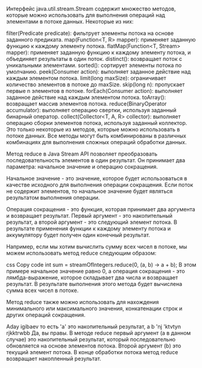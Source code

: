 Интерфейс java.util.stream.Stream содержит множество методов, которые можно использовать для выполнения операций над элементами в потоке данных. Некоторые из них:

filter(Predicate<T> predicate): фильтрует элементы потока на основе заданного предиката.
map(Function<T, R> mapper): применяет заданную функцию к каждому элементу потока.
flatMap(Function<T, Stream<R>> mapper): применяет заданную функцию к каждому элементу потока, и объединяет результаты в один поток.
distinct(): возвращает поток с уникальными элементами.
sorted(): сортирует элементы потока по умолчанию.
peek(Consumer<T> action): выполняет заданное действие над каждым элементом потока.
limit(long maxSize): ограничивает количество элементов в потоке до maxSize.
skip(long n): пропускает первые n элементов в потоке.
forEach(Consumer<T> action): выполняет заданное действие над каждым элементом потока.
toArray(): возвращает массив элементов потока.
reduce(BinaryOperator<T> accumulator): выполняет операцию свертки, используя заданный бинарный оператор.
collect(Collector<T, A, R> collector): выполняет операцию сборки элементов потока, используя заданный коллектор.
Это только некоторые из методов, которые можно использовать в потоке данных. Все методы могут быть комбинированы в различных комбинациях для выполнения сложных операций обработки данных. 

Метод reduce в Java Stream API позволяет преобразовать последовательность элементов в один результат. Он принимает два параметра: начальное значение и операцию сокращения.

Начальное значение - это значение, которое будет использоваться в качестве исходного для выполнения операции сокращения. Если поток не содержит элементов, то начальное значение будет являться результатом выполнения операции.

Операция сокращения - это функция, которая принимает два аргумента и возвращает результат. Первый аргумент - это накопительный результат, а второй аргумент - это следующий элемент потока. В результате применения функции к каждому элементу потока и аккумулятору будет получен один конечный результат.

Например, если мы хотим вычислить сумму всех чисел в потоке, мы можем использовать метод reduce следующим образом:

css
Copy code
int sum = streamOfIntegers.reduce(0, (a, b) -> a + b);
В этом примере начальное значение равно 0, а операция сокращения - это лямбда-выражение, которое складывает два числа и возвращает результат. В результате выполнения этого метода будет вычислена сумма всех чисел в потоке.

Метод reduce также можно использовать для нахождения минимального или максимального значения, конкатенации строк и других операций сокращения.




Aday igibaev
то есть 'a' это накопительный результат, а b 'nj 'ktvtyn rjkktrwbb
Да, вы правы. В методе reduce первый аргумент (a в данном случае) это накопительный результат, который последовательно обновляется на основе элементов потока. Второй аргумент (b) это текущий элемент потока. В конце обработки потока метод reduce возвращает накопленный результат.